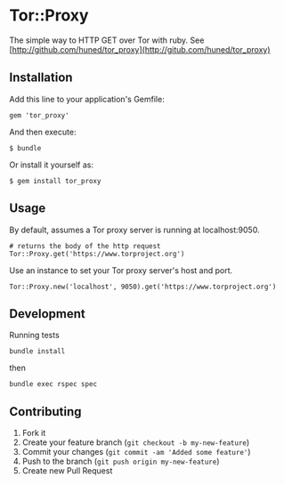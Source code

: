 # Tor::Proxy

The simple way to HTTP GET over Tor with ruby. See [http://github.com/huned/tor_proxy](http://gitub.com/huned/tor_proxy)

## Installation

Add this line to your application's Gemfile:

    gem 'tor_proxy'

And then execute:

    $ bundle

Or install it yourself as:

    $ gem install tor_proxy

## Usage

By default, assumes a Tor proxy server is running at localhost:9050.

    # returns the body of the http request
    Tor::Proxy.get('https://www.torproject.org')

Use an instance to set your Tor proxy server's host and port.

    Tor::Proxy.new('localhost', 9050).get('https://www.torproject.org')

## Development

Running tests

    bundle install

then

    bundle exec rspec spec

## Contributing

1. Fork it
2. Create your feature branch (`git checkout -b my-new-feature`)
3. Commit your changes (`git commit -am 'Added some feature'`)
4. Push to the branch (`git push origin my-new-feature`)
5. Create new Pull Request
